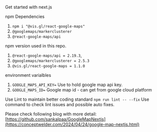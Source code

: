 Get started with next.js 

npm Dependencies 
1. `npm i "@vis.gl/react-google-maps"`
2. `@googlemaps/markerclusterer`
3. `@react-google-maps/api`

npm version used in this repo.
1.  `@react-google-maps/api = 2.19.3`,
2.  `@googlemaps/markerclusterer = 2.5.3`
3.  `@vis.gl/react-google-maps = 1.1.0`

environment varialbles
1. `GOOGLE_MAPS_API_KEY=`
  Use to hold google map api key.
2. `GOOGLE_MAPS_ID=`
  Google map id - can get from google cloud platform


Use Lint to maintain better coding standard
`npm run lint -- --fix`
Use command to check lint issues and possible auto fixes.



Please check following blog with more detail:
[https://github.com/sankalpaa/GoogleMapNextjs](https://conceptwelder.com/2024/04/24/google-map-nextjs.html)   
